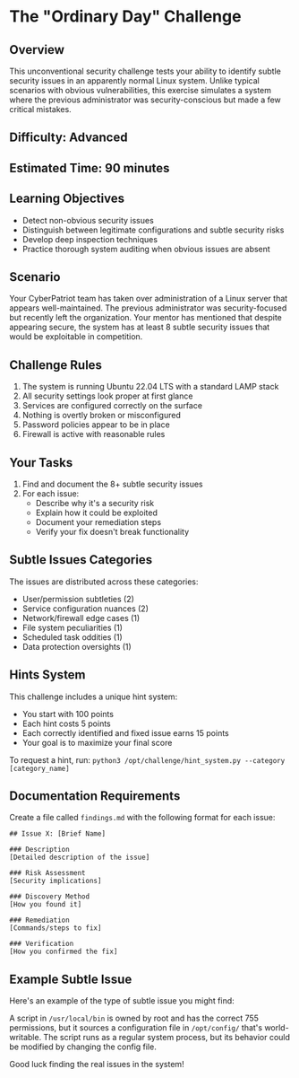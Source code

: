 # The "Ordinary Day" Challenge

## Overview

This unconventional security challenge tests your ability to identify subtle security issues in an apparently normal Linux system. Unlike typical scenarios with obvious vulnerabilities, this exercise simulates a system where the previous administrator was security-conscious but made a few critical mistakes.

## Difficulty: Advanced

## Estimated Time: 90 minutes

## Learning Objectives

- Detect non-obvious security issues
- Distinguish between legitimate configurations and subtle security risks
- Develop deep inspection techniques
- Practice thorough system auditing when obvious issues are absent

## Scenario

Your CyberPatriot team has taken over administration of a Linux server that appears well-maintained. The previous administrator was security-focused but recently left the organization. Your mentor has mentioned that despite appearing secure, the system has at least 8 subtle security issues that would be exploitable in competition.

## Challenge Rules

1. The system is running Ubuntu 22.04 LTS with a standard LAMP stack
2. All security settings look proper at first glance
3. Services are configured correctly on the surface
4. Nothing is overtly broken or misconfigured
5. Password policies appear to be in place
6. Firewall is active with reasonable rules

## Your Tasks

1. Find and document the 8+ subtle security issues
2. For each issue:
   - Describe why it's a security risk
   - Explain how it could be exploited
   - Document your remediation steps
   - Verify your fix doesn't break functionality

## Subtle Issues Categories

The issues are distributed across these categories:
- User/permission subtleties (2)
- Service configuration nuances (2)
- Network/firewall edge cases (1)
- File system peculiarities (1)
- Scheduled task oddities (1)
- Data protection oversights (1)

## Hints System

This challenge includes a unique hint system:
- You start with 100 points
- Each hint costs 5 points
- Each correctly identified and fixed issue earns 15 points
- Your goal is to maximize your final score

To request a hint, run: `python3 /opt/challenge/hint_system.py --category [category_name]`

## Documentation Requirements

Create a file called `findings.md` with the following format for each issue:

```
## Issue X: [Brief Name]

### Description
[Detailed description of the issue]

### Risk Assessment
[Security implications]

### Discovery Method
[How you found it]

### Remediation
[Commands/steps to fix]

### Verification
[How you confirmed the fix]
```

## Example Subtle Issue

Here's an example of the type of subtle issue you might find:

A script in `/usr/local/bin` is owned by root and has the correct 755 permissions, but it sources a configuration file in `/opt/config/` that's world-writable. The script runs as a regular system process, but its behavior could be modified by changing the config file.

Good luck finding the real issues in the system!
